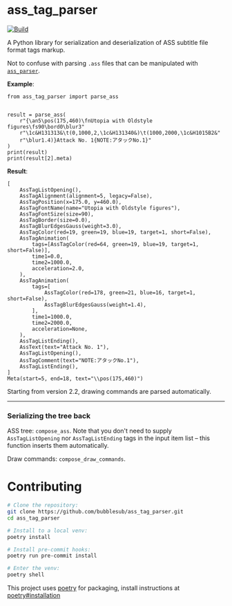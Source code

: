 ass_tag_parser
==============

[![Build](https://github.com/bubblesub/ass_tag_parser/actions/workflows/build.yml/badge.svg)](https://github.com/bubblesub/ass_tag_parser/actions/workflows/build.yml)

A Python library for serialization and deserialization of ASS subtitle file
format tags markup.

Not to confuse with parsing `.ass` files that can be manipulated with
[`ass_parser`](https://github.com/bubblesub/ass_parser).


**Example**:

```python3
from ass_tag_parser import parse_ass


result = parse_ass(
    r"{\an5\pos(175,460)\fnUtopia with Oldstyle figures\fs90\bord0\blur3"
    r"\1c&H131313&\t(0,1000,2,\1c&H131340&)\t(1000,2000,\1c&H1015B2&"
    r"\blur1.4)}Attack No. 1{NOTE:アタックNo.1}"
)
print(result)
print(result[2].meta)
```

**Result**:

```python3 console
[
    AssTagListOpening(),
    AssTagAlignment(alignment=5, legacy=False),
    AssTagPosition(x=175.0, y=460.0),
    AssTagFontName(name="Utopia with Oldstyle figures"),
    AssTagFontSize(size=90),
    AssTagBorder(size=0.0),
    AssTagBlurEdgesGauss(weight=3.0),
    AssTagColor(red=19, green=19, blue=19, target=1, short=False),
    AssTagAnimation(
        tags=[AssTagColor(red=64, green=19, blue=19, target=1, short=False)],
        time1=0.0,
        time2=1000.0,
        acceleration=2.0,
    ),
    AssTagAnimation(
        tags=[
            AssTagColor(red=178, green=21, blue=16, target=1, short=False),
            AssTagBlurEdgesGauss(weight=1.4),
        ],
        time1=1000.0,
        time2=2000.0,
        acceleration=None,
    ),
    AssTagListEnding(),
    AssText(text="Attack No. 1"),
    AssTagListOpening(),
    AssTagComment(text="NOTE:アタックNo.1"),
    AssTagListEnding(),
]
Meta(start=5, end=18, text="\\pos(175,460)")
```

Starting from version 2.2, drawing commands are parsed automatically.

---

### Serializing the tree back

ASS tree: `compose_ass`. Note that you don't need to supply `AssTagListOpening`
nor `AssTagListEnding` tags in the input item list – this function inserts them
automatically.

Draw commands: `compose_draw_commands`.

# Contributing

```sh
# Clone the repository:
git clone https://github.com/bubblesub/ass_tag_parser.git
cd ass_tag_parser

# Install to a local venv:
poetry install

# Install pre-commit hooks:
poetry run pre-commit install

# Enter the venv:
poetry shell
```

This project uses [poetry](https://python-poetry.org/) for packaging,
install instructions at [poetry#installation](https://python-poetry.org/docs/#installation)
